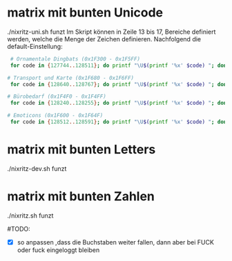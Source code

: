 # matrix mit bunten Unicode 

./nixritz-uni.sh   funzt
 Im Skript können in Zeile 13 bis 17, Bereiche definiert werden, welche die Menge der Zeichen definieren. Nachfolgend die default-Einstellung:
 ```sh
  # Ornamentale Dingbats (0x1F300 - 0x1F5FF)
  for code in {127744..128511}; do printf "\U$(printf '%x' $code) "; done
 
 # Transport und Karte (0x1F680 - 0x1F6FF)
  for code in {128640..128767}; do printf "\U$(printf '%x' $code) "; done
 
 # Bürobedarf (0x1F4F0 - 0x1F4FF)
  for code in {128240..128255}; do printf "\U$(printf '%x' $code) "; done
 
 # Emoticons (0x1F600 - 0x1F64F)
  for code in {128512..128591}; do printf "\U$(printf '%x' $code) "; done
 ```

# matrix mit bunten Letters
./nixritz-dev.sh   funzt

#  matrix mit bunten Zahlen
./nixritz.sh   funzt

#TODO:
- [x] so anpassen ,dass die Buchstaben weiter fallen, dann aber bei FUCK oder fuck eingeloggt bleiben
